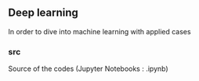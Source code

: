 ## Deep learning 
In order to dive into machine learning with applied cases 

### src
Source of the codes (Jupyter Notebooks : .ipynb)
